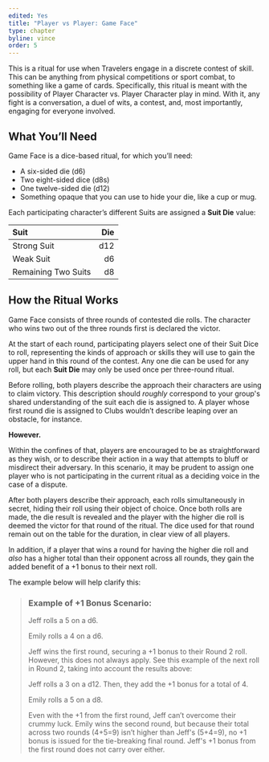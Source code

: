 ```yaml
---
edited: Yes
title: "Player vs Player: Game Face"
type: chapter
byline: vince
order: 5
---
```


This is a ritual for use when Travelers engage in a discrete contest of skill. This can be anything from physical competitions or sport combat, to something like a game of cards. Specifically, this ritual is meant with the possibility of Player Character vs. Player Character play in mind. With it, any fight is a conversation, a duel of wits, a contest, and, most importantly, engaging for everyone involved.

## What You’ll Need

Game Face is a dice-based ritual, for which you’ll need:

*   A six-sided die (d6)
*   Two eight-sided dice (d8s)
*   One twelve-sided die (d12)
*   Something opaque that you can use to hide your die, like a cup or mug.

Each participating character’s different Suits are assigned a **Suit Die** value:

| Suit | Die |
| :-- | -: |
| Strong Suit | d12 |
| Weak Suit | d6 |
| Remaining Two Suits | d8 |


## How the Ritual Works

Game Face consists of three rounds of contested die rolls. The character who wins two out of the three rounds first is declared the victor. 

At the start of each round, participating players select one of their Suit Dice to roll, representing the kinds of approach or skills they will use to gain the upper hand in this round of the contest. Any one die can be used for any roll, but each **Suit Die** may only be used once per three-round ritual.

Before rolling, both players describe the approach their characters are using to claim victory. This description should *roughly* correspond to your group's shared understanding of the suit each die is assigned to. A player whose first round die is assigned to Clubs wouldn’t describe leaping over an obstacle, for instance.

**However.**

Within the confines of that, players are encouraged to be as straightforward as they wish, or to describe their action in a way that attempts to bluff or misdirect their adversary. In this scenario, it may be prudent to assign one player who is not participating in the current ritual as a deciding voice in the case of a dispute.

After both players describe their approach, each rolls simultaneously in secret, hiding their roll using their object of choice. Once both rolls are made, the die result is revealed and the player with the higher die roll is deemed the victor for that round of the ritual. The dice used for that round remain out on the table for the duration, in clear view of all players.

In addition, if a player that wins a round for having the higher die roll and *also* has a higher total than their opponent across all rounds, they gain the added benefit of a +1 bonus to their next roll.

The example below will help clarify this:

> ### Example of +1 Bonus Scenario:
> 
> Jeff rolls a 5 on a d6.
>
> Emily rolls a 4 on a d6.
> 
> Jeff wins the first round, securing a +1 bonus to their Round 2 roll. However, this does not always apply. See this example of the next roll in Round 2, taking into account the results above:
> 
> Jeff rolls a 3 on a d12. Then, they add the +1 bonus for a total of 4.
>
> Emily rolls a 5 on a d8.
> 
> Even with the +1 from the first round, Jeff can’t overcome their crummy luck. Emily wins the second round, but because their total across two rounds (4+5=9) isn’t higher than Jeff's (5+4=9), no +1 bonus is issued for the tie-breaking final round. Jeff's +1 bonus from the first round does not carry over either.
